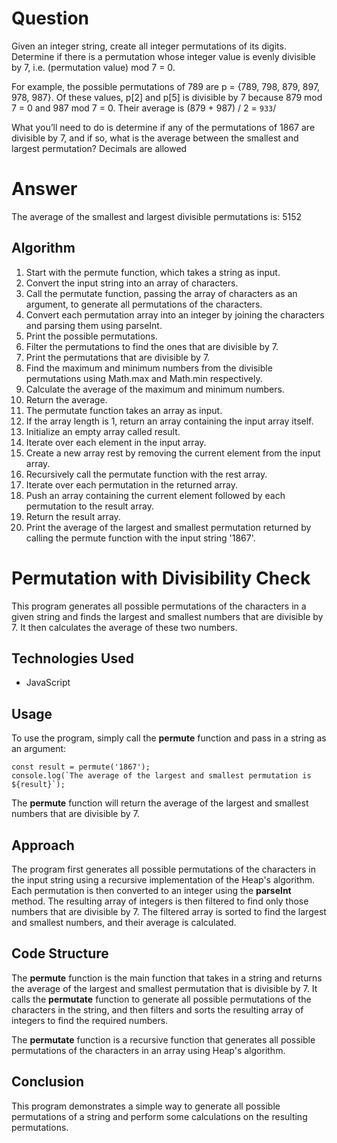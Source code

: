 # Question

Given an integer string, create all integer permutations of its digits. Determine if there is a
permutation whose integer value is evenly divisible by 7, i.e. (permutation value) mod 7 = 0.

For example, the possible permutations of 789 are p = {789, 798, 879, 897, 978, 987}. Of
these values, p[2] and p[5] is divisible by 7 because 879 mod 7 = 0 and 987 mod 7 = 0.
Their average is (879 + 987) / 2 = `933`/

What you’ll need to do is determine if any of the permutations of 1867 are divisible by 7, and
if so, what is the average between the smallest and largest permutation? Decimals are
allowed

# Answer

The average of the smallest and largest divisible permutations is: 5152

## Algorithm

1. Start with the permute function, which takes a string as input.
2. Convert the input string into an array of characters.
3. Call the permutate function, passing the array of characters as an argument, to generate all permutations of the characters.
4. Convert each permutation array into an integer by joining the characters and parsing them using parseInt.
5. Print the possible permutations.
6. Filter the permutations to find the ones that are divisible by 7.
7. Print the permutations that are divisible by 7.
8. Find the maximum and minimum numbers from the divisible permutations using Math.max and Math.min respectively.
9. Calculate the average of the maximum and minimum numbers.
10. Return the average.
11. The permutate function takes an array as input.
12. If the array length is 1, return an array containing the input array itself.
13. Initialize an empty array called result.
14. Iterate over each element in the input array.
15. Create a new array rest by removing the current element from the input array.
16. Recursively call the permutate function with the rest array.
17. Iterate over each permutation in the returned array.
18. Push an array containing the current element followed by each permutation to the result array.
19. Return the result array.
20. Print the average of the largest and smallest permutation returned by calling the permute function with the input string '1867'.


# Permutation with Divisibility Check

This program generates all possible permutations of the characters in a given string and finds the largest and smallest numbers that are divisible by 7. It then calculates the average of these two numbers.

## Technologies Used

- JavaScript

## Usage

To use the program, simply call the **permute** function and pass in a string as an argument:

```
const result = permute('1867');
console.log(`The average of the largest and smallest permutation is ${result}`);
```
The **permute** function will return the average of the largest and smallest numbers that are divisible by 7.

## Approach

The program first generates all possible permutations of the characters in the input string using a recursive implementation of the Heap's algorithm. Each permutation is then converted to an integer using the **parseInt** method. The resulting array of integers is then filtered to find only those numbers that are divisible by 7. The filtered array is sorted to find the largest and smallest numbers, and their average is calculated.

## Code Structure

The **permute** function is the main function that takes in a string and returns the average of the largest and smallest permutation that is divisible by 7. It calls the **permutate** function to generate all possible permutations of the characters in the string, and then filters and sorts the resulting array of integers to find the required numbers.

The **permutate** function is a recursive function that generates all possible permutations of the characters in an array using Heap's algorithm.

## Conclusion

This program demonstrates a simple way to generate all possible permutations of a string and perform some calculations on the resulting permutations.
